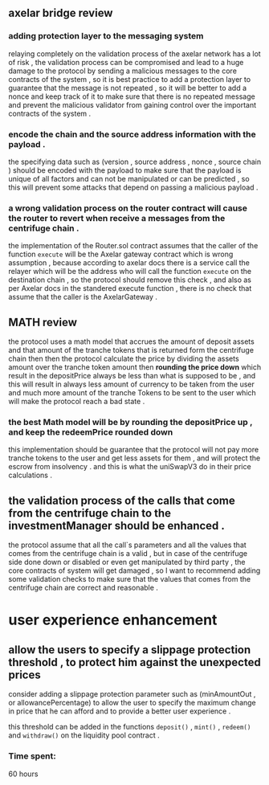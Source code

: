 ## axelar bridge review 

### adding protection layer to the messaging system 
relaying completely on the validation process of the axelar network has a lot of risk , the validation process can be compromised and lead to a huge damage to the protocol by sending a malicious messages to the core contracts of the system , so it is best practice to add a protection layer to guarantee that the message is not repeated , so it will be better to add a nonce and keep track of it to make sure that there is no repeated message and prevent the malicious validator from gaining control over the important contracts of the system .  

### encode the chain and the source address information with the payload .
the specifying data such as (version , source address , nonce , source chain ) should be encoded with the payload to make sure that the payload is unique of all factors and can not be manipulated or can be predicted , so this will prevent some attacks that depend on passing a malicious payload . 

### a wrong validation process on the router contract will cause the router to revert when receive a messages from the centrifuge chain . 

the implementation of the Router.sol contract assumes that the caller of the function `execute` will be the Axelar gateway contract which is wrong assumption , because according to axelar docs there is a service call the relayer which will be the address who will call the function `execute` on the destination chain , so the protocol should remove this check , and also as per Axelar docs in the standered execute function , there is no check that assume that the caller is the AxelarGateway . 
 

## MATH review 
the protocol uses a math model that accrues the amount of deposit assets and that amount of the tranche tokens that is returned form the centrifuge chain then then the protocol calculate the price by dividing the assets amount over the tranche token amount then **rounding the price down** which result in the depositPrice always be less than what is supposed to be , and this will result in always less amount of currency to be taken from the user and much more amount of the tranche Tokens to be sent to the user which will make the protocol reach a bad state  . 
### the best Math model will be by rounding the depositPrice up , and keep the redeemPrice rounded down 
this implementation should be guarantee that the protocol will not pay more tranche tokens to the user and get less assets for them , and will protect the escrow from insolvency . 
and this is what the uniSwapV3 do in their price calculations . 

## the validation process of the calls that come from the centrifuge chain to the investmentManager should be enhanced . 

the protocol assume that all the call`s parameters and all the values that comes from the centrifuge chain is a valid , but in case of the centrifuge side done down or disabled or even get manipulated by third party , the core contracts of system will get damaged , so I want to recommend adding some validation checks to make sure that the values that comes from the centrifuge chain are correct and reasonable . 
# user experience enhancement  
## allow the users to specify a slippage protection threshold , to protect him against the unexpected prices 

consider adding a slippage protection parameter such as (minAmountOut , or allowancePercentage) to allow the user to specify the maximum change in price that he can afford and to provide a better user experience . 

this threshold can be added in the functions `deposit()` , `mint()` , `redeem()` and `withdraw()` on the liquidity pool contract . 



### Time spent:
60 hours